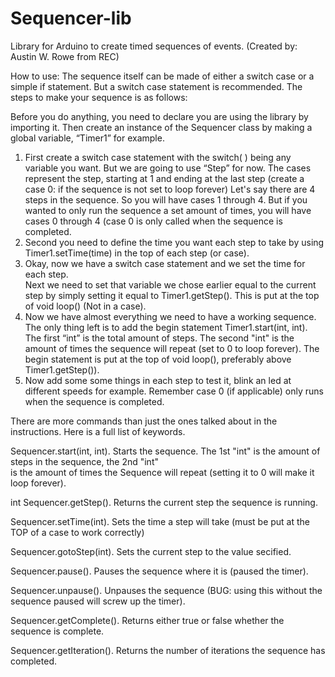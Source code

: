 Sequencer-lib
=============

Library for Arduino to create timed sequences of events. 
(Created by: Austin W. Rowe from REC)

How to use:
The sequence itself can be made of either a switch case or a simple if statement. 
But a switch case statement is recommended.  The steps to make your sequence is as follows:

Before you do anything, you need to declare you are using the library by importing it. 
Then create an instance of the Sequencer class by making a global variable, “Timer1” for example.

1. First create a switch case statement with the switch( ) being any variable you want.
 But we are going to use “Step” for now.  The cases represent the step, starting at 1
 and ending at the last step (create a case 0: if the sequence is not set to loop forever)
 Let's say there are 4 steps in the sequence.  So you will have cases 1 through 4. But if you wanted to only run the
 sequence a set amount of times, you will have cases 0 through 4 (case 0 is only called when the sequence is 
 completed.
2. Second you need to define the time you want each step to take by using Timer1.setTime(time) 
 in the top of each step (or case).
3. Okay, now we have a switch case statement and we set the time for each step.  
 Next we need to set that variable we chose earlier equal to the current step by simply setting it equal
 to Timer1.getStep().  This is put at the top of void loop() (Not in a case).
4. Now we have almost everything we need to have a working sequence. The only thing left is to
 add the begin statement Timer1.start(int, int). The first “int” is the total amount of steps.  The
 second "int" is the amount of times the sequence will repeat (set to 0 to loop forever).
 The begin statement is put at the top of void loop(), preferably above Timer1.getStep()).
5. Now add some some things in each step to test it, blink an led at different speeds for example.
   Remember case 0 (if applicable) only runs when the sequence is completed.



There are more commands than just the ones talked about in the instructions.  Here is a full list of keywords.

 Sequencer.start(int, int).   Starts the sequence. The 1st "int" is the amount of steps in the sequence, the 2nd "int"  
                              is the amount of times the Sequence will repeat (setting it to 0 will make it loop 
                              forever).

 int Sequencer.getStep().   Returns the current step the sequence is running.

 Sequencer.setTime(int).   Sets the time a step will take (must be put at the TOP of a case to work correctly)

 Sequencer.gotoStep(int).   Sets the current step to the value secified.

 Sequencer.pause().   Pauses the sequence where it is (paused the timer).

 Sequencer.unpause().   Unpauses the sequence (BUG: using this without the sequence paused will screw up the timer).
 
 Sequencer.getComplete().   Returns either true or false whether the sequence is complete.
 
 Sequencer.getIteration().   Returns the number of iterations the sequence has completed.


